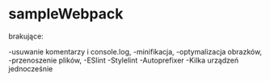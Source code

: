 # sampleWebpack


brakujące:

-usuwanie komentarzy i console.log, 
-minifikacja, 
-optymalizacja obrazków, 
-przenoszenie plików, 
-ESlint
-Stylelint
-Autoprefixer
-Kilka urządzeń jednocześnie